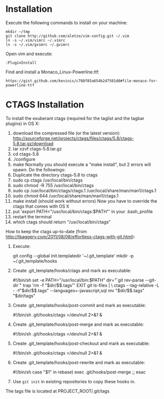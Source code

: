Installation
============
Execute the following commands to install on your machine:

    mkdir ~/tmp
    git clone http://github.com/aletzo/vim-config.git ~/.vim
    ln -s ~/.vim/vimrc ~/.vimrc
    ln -s ~/.vim/gvimrc ~/.gvimrc

Open vim and execute:

    :PluginInstall

Find and install a Monaco_Linux-Powerline.ttf:

    https://gist.github.com/kevinis/c788f85a654b2d7581d8#file-monaco-for-powerline-ttf


CTAGS Installation
==================
To install the exuberant ctags (required for the taglist and the tagbar plugins) in OS X:
1. download the compressed file (or the latest version): http://sourceforge.net/projects/ctags/files/ctags/5.8/ctags-5.8.tar.gz/download
2. tar xzvf ctags-5.8.tar.gz
3. cd ctags-5.8
4. ./configure
5. make
Normally you should execute a "make install", but 2 errors will spawn. Do the followings:
6. Duplicate the directory ctags-5.8 to ctags
7. sudo cp ctags /usr/local/bin/ctags
8. sudo chmod -R 755 /usr/local/bin/ctags
9. sudo cp /usr/local/bin/ctags/ctags.1 /usr/local/share/man/man1/ctags.1
10. sudo chmod 644 /usr/local/share/man/man1/ctags.1
11. make install (should work without errors)
Now you have to override the ctags that comes with OS X
12. put 'export PATH="/usr/local/bin/ctags:$PATH"' in your .bash_profile 
13. restart the terminal
14. which ctags should return "/usr/local/bin/ctags"


How to keep the ctags up-to-date (from http://tbaggery.com/2011/08/08/effortless-ctags-with-git.html):

1. Execute:

    git config --global init.templatedir '~/.git_template'
    mkdir -p ~/.git_template/hooks
    
2. Create .git_template/hooks/ctags and mark as executable:

    #!/bin/sh
    set -e
    PATH="/usr/local/bin:$PATH"
    dir="`git rev-parse --git-dir`"
    trap 'rm -f "$dir/$$.tags"' EXIT
    git ls-files | \
      ctags --tag-relative -L - -f"$dir/$$.tags" --languages=-javascript,sql
    mv "$dir/$$.tags" "$dir/tags"

3. Create .git_template/hooks/post-commit and mark as executable:
    
    #!/bin/sh
    .git/hooks/ctags >/dev/null 2>&1 &

4. Create .git_template/hooks/post-merge and mark as executable:
    
    #!/bin/sh
    .git/hooks/ctags >/dev/null 2>&1 &

5. Create .git_template/hooks/post-checkout and mark as executable:
    
    #!/bin/sh
    .git/hooks/ctags >/dev/null 2>&1 &

6. Create .git_template/hooks/post-rewrite and mark as executable:

    #!/bin/sh
    case "$1" in
      rebase) exec .git/hooks/post-merge ;;
    esac

7. Use `git init` in existing repositories to copy these hooks in.

The tags file is located at PROJECT_ROOT/.git/tags

